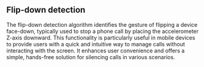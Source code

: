 ## Flip-down detection
The flip-down detection algorithm identifies the gesture of flipping a device face-down, typically used to stop a phone call by placing the accelerometer Z-axis downward.
This functionality is particularly useful in mobile devices to provide users with a quick and intuitive way to manage calls without interacting with the screen. It enhances user convenience and offers a simple, hands-free solution for silencing calls in various scenarios.
